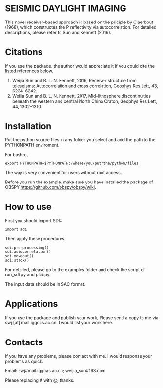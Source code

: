 SEISMIC DAYLIGHT IMAGING
========================

This novel receiver-based approach is based on the priciple by Claerbout (1968), 
which constructes the P reflectivity via autocorrelation. 
For detailed descriptions, please refer to Sun and Kennett (2016).

Citations
=========
If you use the package, the author would appreciate it if you could cite the listed references below.
1. Weijia Sun and B. L. N. Kennett, 2016, Receiver structure from teleseisms: Autocorrelation and cross correlation, Geophys Res Lett, 43, 6234–6242.
2. Weijia Sun and B. L. N. Kennett, 2017, Mid–lithosphere discontinuities beneath the western and central North China Craton, Geophys Res Lett, 44, 1302–1310.

Installation
============
Put the python source files in any folder you select and add the path to the PYTHONPATH enviroment.

For bashrc,

	export PYTHONPATH=$PYTHONPATH:/where/you/put/the/python/files
	
The way is very convenient for users without root access.

Before you run the example, make sure you have installed the package of OBSPY https://github.com/obspy/obspy/wiki.

How to use
==========
First you should import SDI::
	
	import sdi
	
Then apply these procedures.

	sdi.pre-processing()
	sdi.autocorrelation()
	sdi.moveout()
	sdi.stack()

For detailed, please go to the examples folder and check the script of run_sdi.py and plot.py. 

The input data should be in SAC format. 	

Applications
============
If you use the package and publish your work, Please send a copy to me via swj [at] mail.iggcas.ac.cn. I would list your work here.

Contacts
========
If you have any problems, please contact with me. I would response your problems as quick.

Email: swj#mail.iggcas.ac.cn; weijia_sun#163.com

Please replacing # with @, thanks.